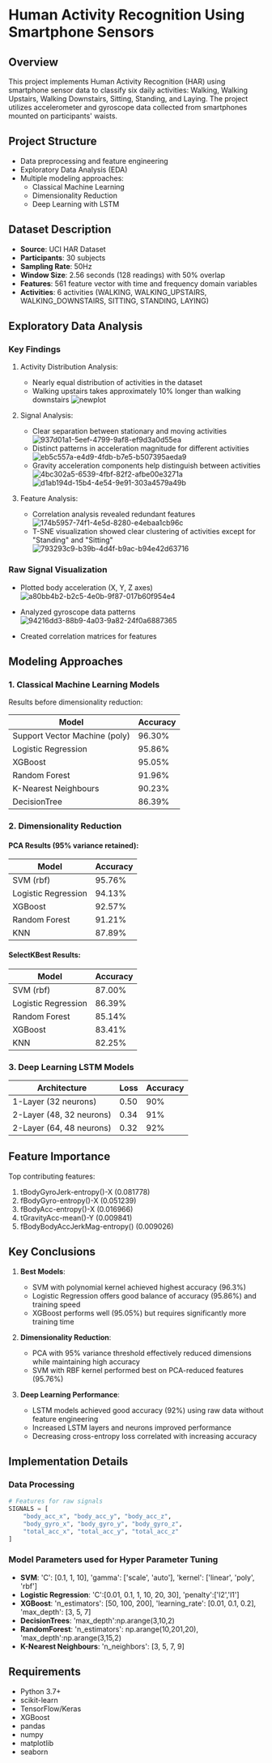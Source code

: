 # Human Activity Recognition Using Smartphone Sensors

## Overview
This project implements Human Activity Recognition (HAR) using smartphone sensor data to classify six daily activities: Walking, Walking Upstairs, Walking Downstairs, Sitting, Standing, and Laying. The project utilizes accelerometer and gyroscope data collected from smartphones mounted on participants' waists.

## Project Structure
- Data preprocessing and feature engineering
- Exploratory Data Analysis (EDA)
- Multiple modeling approaches:
  - Classical Machine Learning
  - Dimensionality Reduction
  - Deep Learning with LSTM

## Dataset Description
- **Source**: UCI HAR Dataset
- **Participants**: 30 subjects
- **Sampling Rate**: 50Hz
- **Window Size**: 2.56 seconds (128 readings) with 50% overlap
- **Features**: 561 feature vector with time and frequency domain variables
- **Activities**: 6 activities (WALKING, WALKING_UPSTAIRS, WALKING_DOWNSTAIRS, SITTING, STANDING, LAYING)

## Exploratory Data Analysis

### Key Findings
1. Activity Distribution Analysis:
   - Nearly equal distribution of activities in the dataset
   - Walking upstairs takes approximately 10% longer than walking downstairs
![newplot](https://github.com/user-attachments/assets/17c82a0c-6ea5-4bcc-a1ac-3e9534e3d267)

2. Signal Analysis:
   - Clear separation between stationary and moving activities
![937d01a1-5eef-4799-9af8-ef9d3a0d55ea](https://github.com/user-attachments/assets/0ec9283d-327e-443d-8f10-91fc379c190b)
   - Distinct patterns in acceleration magnitude for different activities
     ![eb5c557a-e4d9-4fdb-b7e5-b507395aeda9](https://github.com/user-attachments/assets/741c9463-1345-43a4-a694-fb9a43f27652)
   - Gravity acceleration components help distinguish between activities
![4bc302a5-6539-4fbf-82f2-afbe00e3271a](https://github.com/user-attachments/assets/0654782a-0b8e-41e3-99fd-d534cfab6c4a)
![d1ab194d-15b4-4e54-9e91-303a4579a49b](https://github.com/user-attachments/assets/8e5ef239-d99b-4279-ac3c-768c8628bee9)

3. Feature Analysis:
   - Correlation analysis revealed redundant features
    ![174b5957-74f1-4e5d-8280-e4ebaa1cb96c](https://github.com/user-attachments/assets/8ca451df-15b7-4971-b2b5-8490cc8d5127)
   - T-SNE visualization showed clear clustering of activities except for "Standing" and "Sitting"
![793293c9-b39b-4d4f-b9ac-b94e42d63716](https://github.com/user-attachments/assets/533ef734-2b3d-4cec-8993-421ce05a617b)

### Raw Signal Visualization
- Plotted body acceleration (X, Y, Z axes)![a80bb4b2-b2c5-4e0b-9f87-017b60f954e4](https://github.com/user-attachments/assets/0de29943-7172-43a0-a151-b24c51981853)

- Analyzed gyroscope data patterns![94216dd3-88b9-4a03-9a82-24f0a6887365](https://github.com/user-attachments/assets/116d35d5-3644-41eb-b8b1-8840bc826bac)

- Created correlation matrices for features

## Modeling Approaches

### 1. Classical Machine Learning Models
Results before dimensionality reduction:

| Model | Accuracy |
|-------|----------|
| Support Vector Machine (poly) | 96.30% |
| Logistic Regression | 95.86% |
| XGBoost | 95.05% |
| Random Forest | 91.96% |
| K-Nearest Neighbours | 90.23% |
| DecisionTree | 86.39% |

### 2. Dimensionality Reduction

#### PCA Results (95% variance retained):
| Model | Accuracy |
|-------|----------|
| SVM (rbf) | 95.76% |
| Logistic Regression | 94.13% |
| XGBoost | 92.57% |
| Random Forest | 91.21% |
| KNN | 87.89% |

#### SelectKBest Results:
| Model | Accuracy |
|-------|----------|
| SVM (rbf) | 87.00% |
| Logistic Regression | 86.39% |
| Random Forest | 85.14% |
| XGBoost | 83.41% |
| KNN | 82.25% |

### 3. Deep Learning LSTM Models
| Architecture | Loss | Accuracy |
|--------------|------|----------|
| 1-Layer (32 neurons) | 0.50 | 90% |
| 2-Layer (48, 32 neurons) | 0.34 | 91% |
| 2-Layer (64, 48 neurons) | 0.32 | 92% |

## Feature Importance
Top contributing features:
1. tBodyGyroJerk-entropy()-X (0.081778)
2. fBodyGyro-entropy()-X (0.051239)
3. fBodyAcc-entropy()-X (0.016966)
4. tGravityAcc-mean()-Y (0.009841)
5. fBodyBodyAccJerkMag-entropy() (0.009026)

## Key Conclusions

1. **Best Models**:
   - SVM with polynomial kernel achieved highest accuracy (96.3%)
   - Logistic Regression offers good balance of accuracy (95.86%) and training speed
   - XGBoost performs well (95.05%) but requires significantly more training time

2. **Dimensionality Reduction**:
   - PCA with 95% variance threshold effectively reduced dimensions while maintaining high accuracy
   - SVM with RBF kernel performed best on PCA-reduced features (95.76%)

3. **Deep Learning Performance**:
   - LSTM models achieved good accuracy (92%) using raw data without feature engineering
   - Increased LSTM layers and neurons improved performance
   - Decreasing cross-entropy loss correlated with increasing accuracy

## Implementation Details

### Data Processing
```python
# Features for raw signals
SIGNALS = [
    "body_acc_x", "body_acc_y", "body_acc_z",
    "body_gyro_x", "body_gyro_y", "body_gyro_z",
    "total_acc_x", "total_acc_y", "total_acc_z"
]
```

### Model Parameters used for Hyper Parameter Tuning
- **SVM**: 'C': [0.1, 1, 10], 'gamma': ['scale', 'auto'], 'kernel': ['linear', 'poly', 'rbf']
- **Logistic Regression**: 'C':[0.01, 0.1, 1, 10, 20, 30], 'penalty':['l2','l1']
- **XGBoost**: 'n_estimators': [50, 100, 200],
    'learning_rate': [0.01, 0.1, 0.2],
    'max_depth': [3, 5, 7]
- **DecisionTrees**: 'max_depth':np.arange(3,10,2)
- **RandomForest**: 'n_estimators': np.arange(10,201,20), 'max_depth':np.arange(3,15,2)
- **K-Nearest Neighbours**: 'n_neighbors': [3, 5, 7, 9]

## Requirements
- Python 3.7+
- scikit-learn
- TensorFlow/Keras
- XGBoost
- pandas
- numpy
- matplotlib
- seaborn

